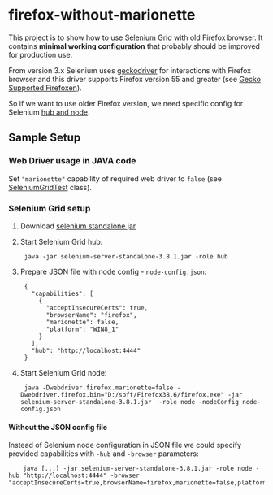firefox-without-marionette
==========================

This project is to show how to use [Selenium Grid][selenium-grid] with old Firefox browser. It contains **minimal working configuration** that probably should be improved for production use.

From version 3.x Selenium uses [geckodriver] for interactions with Firefox browser and this driver supports Firefox version 55 and greater (see [Gecko Supported Firefoxen][supported-firefoxen]).

So if we want to use older Firefox version, we need specific config for Selenium [hub and node][hub-and-node].

Sample Setup
------------
 
### Web Driver usage in JAVA code

Set `"marionette"` capability of required web driver to `false` (see [SeleniumGridTest](src/test/java/pl/kubiczak/selenium/grid/firefox/without/marionette/SeleniumGridTest.java#L27) class).

### Selenium Grid setup

1. Download [selenium standalone jar][selenium-standalone]
2. Start Selenium Grid hub:

        java -jar selenium-server-standalone-3.8.1.jar -role hub

3. Prepare JSON file with node config - `node-config.json`:

        {
          "capabilities": [
            {
              "acceptInsecureCerts": true,
              "browserName": "firefox",
              "marionette": false,
              "platform": "WIN8_1"
            }
          ],
          "hub": "http://localhost:4444"
        }

4. Start Selenium Grid node:

        java -Dwebdriver.firefox.marionette=false -Dwebdriver.firefox.bin="D:/soft/Firefox38.6/firefox.exe" -jar selenium-server-standalone-3.8.1.jar  -role node -nodeConfig node-config.json

#### Without the JSON config file

Instead of Selenium node configuration in JSON file we could specify provided capabilities with `-hub` and `-browser` parameters:

        java [...] -jar selenium-server-standalone-3.8.1.jar -role node -hub "http://localhost:4444" -browser "acceptInsecureCerts=true,browserName=firefox,marionette=false,platform=WIN8_1"

[selenium-grid]: https://github.com/SeleniumHQ/selenium/wiki/Grid2
[geckodriver]: https://github.com/mozilla/geckodriver
[supported-firefoxen]: https://github.com/mozilla/geckodriver#supported-firefoxen
[hub-and-node]: http://www.seleniumhq.org/docs/07_selenium_grid.jsp#selenium-grid-2-0
[selenium-standalone]: http://selenium-release.storage.googleapis.com/3.8/selenium-server-standalone-3.8.1.jar
